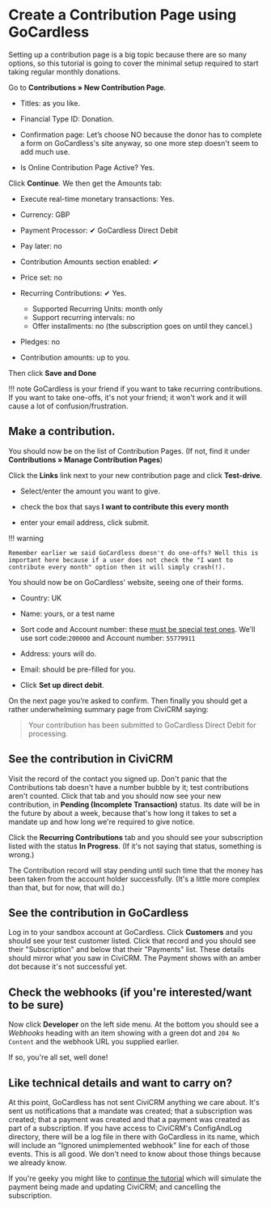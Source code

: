 # Create a Contribution Page using GoCardless

Setting up a contribution page is a big topic because there are so many
options, so this tutorial is going to cover the minimal setup required to
start taking regular monthly donations.

Go to **Contributions » New Contribution Page**.

- Titles: as you like.

- Financial Type ID: Donation.

- Confirmation page: Let’s choose NO because the donor has to complete
  a form on GoCardless's site anyway, so one more step doesn't seem to add
  much use.

- Is Online Contribution Page Active? Yes.

Click **Continue**. We then get the Amounts tab:

- Execute real-time monetary transactions: Yes.

- Currency: GBP

- Payment Processor: ✔ GoCardless Direct Debit

- Pay later: no

- Contribution Amounts section enabled: ✔ 

- Price set: no

- Recurring Contributions: ✔ Yes.

   - Supported Recurring Units: month only
   - Support recurring intervals: no
   - Offer installments: no (the subscription goes on until they cancel.)

- Pledges: no

- Contribution amounts: up to you.

Then click **Save and Done**

!!! note
    GoCardless is your friend if you want to take recurring contributions.
    If you want to take one-offs, it's not your friend; it won't work and
    it will cause a lot of confusion/frustration.

## Make a contribution.

You should now be on the list of Contribution Pages. (If not, find it
under **Contributions » Manage Contribution Pages**)

Click the **Links** link next to your new contribution page and click
**Test-drive**.

- Select/enter the amount you want to give.

- check the box that says **I want to contribute this every month**

- enter your email address, click submit.

!!! warning

    Remember earlier we said GoCardless doesn't do one-offs? Well this is
    important here because if a user does not check the "I want to
    contribute every month" option then it will simply crash(!).

You should now be on GoCardless' website, seeing one of their forms.

- Country: UK

- Name: yours, or a test name

- Sort code and Account number: these [must be special test
  ones](https://developer.gocardless.com/getting-started/developer-tools/test-bank-details/).
  We'll use sort code:`200000` and Account number: `55779911`

- Address: yours will do.

- Email: should be pre-filled for you.

- Click **Set up direct debit**.

On the next page you’re asked to confirm. Then finally you should get
a rather underwhelming summary page from CiviCRM saying:

> Your contribution has been submitted to GoCardless Direct Debit for processing.

## See the contribution in CiviCRM

Visit the record of the contact you signed up. Don't panic that the
Contributions tab doesn't have a number bubble by it; test contributions
aren't counted. Click that tab and you should now see your new
contribution, in **Pending (Incomplete Transaction)** status. Its date
will be in the future by about a week, because that's how long it takes to
set a mandate up and how long we're required to give notice.

Click the **Recurring Contributions** tab and you should see your
subscription listed with the status **In Progress**. (If it's not saying
that status, something is wrong.)

The Contribution record will stay pending until such time that the money
has been taken from the account holder successfully. (It's a little more
complex than that, but for now, that will do.)

## See the contribution in GoCardless

Log in to your sandbox account at GoCardless. Click **Customers** and you
should see your test customer listed. Click that record and you should see
their "Subscription" and below that their "Payments" list. These details
should mirror what you saw in CiviCRM. The Payment shows with an amber dot
because it's not successful yet.

## Check the webhooks (if you're interested/want to be sure)

Now click **Developer** on the left side menu. At the bottom you should
see a *Webhooks* heading with an item showing with a green dot and `204 No
Content` and the webhook URL you supplied earlier.

If so, you're all set, well done!

## Like technical details and want to carry on?

At this point, GoCardless has not sent CiviCRM anything we care about.
It's sent us notifications that a mandate was created; that a subscription
was created; that a payment was created and that a payment was created as
part of a subscription. If you have access to CiviCRM's ConfigAndLog
directory, there will be a log file in there with GoCardless in its name,
which will include an "Ignored unimplemented webhook" line for each of
those events. This is all good. We don't need to know about those things
because we already know.

If you're geeky you might like to [continue the
tutorial](/tutorial/extra-marks.md) which will simulate the payment being
made and updating CiviCRM; and cancelling the subscription.

